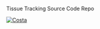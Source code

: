 Tissue Tracking Source Code Repo

[![Costa](https://img.shields.io/website-up-down-green-red/http/shields.io.svg?style=for-the-badge)](http://costa.jack.engineering/)
